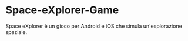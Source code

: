# Space-eXplorer-Game
Space eXplorer è un gioco per Android e iOS che simula un'esplorazione spaziale.
